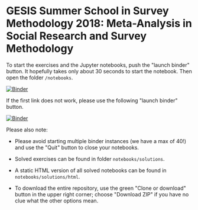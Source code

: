 # GESIS Summer School in Survey Methodology 2018: Meta-Analysis in Social Research and Survey Methodology

To start the exercises and the Jupyter notebooks, push the "launch binder" button. It hopefully takes only about 30 seconds to start the notebook. Then open the folder `/notebooks`.

[![Binder](https://notebooks.gesis.org/binder/badge.svg)](https://notebooks.gesis.org/binder/v2/gh/berndweiss/gesis-meta-analysis-2018/master)

If the first link does not work, please use the following "launch binder" button.

[![Binder](https://mybinder.org/badge.svg)](https://mybinder.org/v2/gh/berndweiss/gesis-meta-analysis-2018/master)

Please also note:

- Please avoid starting multiple binder instances (we have a max of 40!) and use the "Quit" button to close your notebooks.  

- Solved exercises can be found in folder `notebooks/solutions`.

- A static HTML version of all solved notebooks can be found in `notebooks/solutions/html`.

- To download the entire repository, use the green "Clone or download" button in the upper right corner; choose "Download ZIP" if you have no clue what the other options mean.



